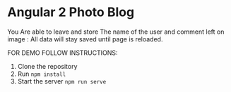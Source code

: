 #  Angular 2 Photo Blog
You Are able to leave and store The name of the user and comment left on image : All data will stay saved until page is reloaded.

FOR DEMO FOLLOW INSTRUCTIONS:
1. Clone the repository
2. Run `npm install`
3. Start the server `npm run serve`

